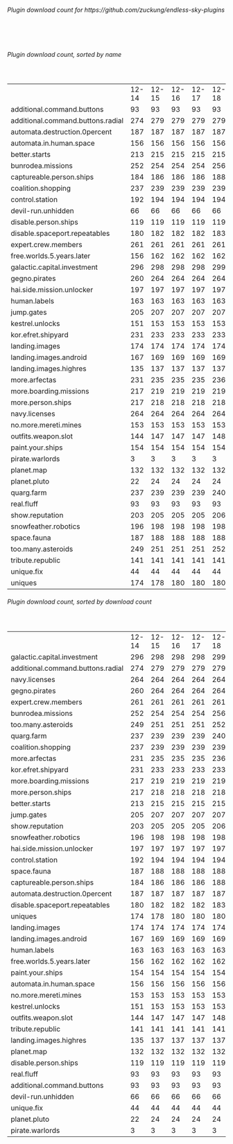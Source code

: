 <h6>Plugin download count for https://github.com/zuckung/endless-sky-plugins</h6><br>
<br>
<h6>Plugin download count, sorted by name</h6><sub><sup><br>
<table>
	<tr>
		<td></td>
		<td>12-14</td>
		<td>12-15</td>
		<td>12-16</td>
		<td>12-17</td>
		<td>12-18</td>
		<td>12-19</td>
		<td>12-20</td>
		<td>today +</td>
	</tr>
	<tr>
		<td>additional.command.buttons</td>
		<td>93</td>
		<td>93</td>
		<td>93</td>
		<td>93</td>
		<td>93</td>
		<td>93</td>
		<td>93</td>
		<td></td>
	</tr>
	<tr>
		<td>additional.command.buttons.radial</td>
		<td>274</td>
		<td>279</td>
		<td>279</td>
		<td>279</td>
		<td>279</td>
		<td>284</td>
		<td>284</td>
		<td></td>
	</tr>
	<tr>
		<td>automata.destruction.0percent</td>
		<td>187</td>
		<td>187</td>
		<td>187</td>
		<td>187</td>
		<td>187</td>
		<td>188</td>
		<td>188</td>
		<td></td>
	</tr>
	<tr>
		<td>automata.in.human.space</td>
		<td>156</td>
		<td>156</td>
		<td>156</td>
		<td>156</td>
		<td>156</td>
		<td>157</td>
		<td>157</td>
		<td></td>
	</tr>
	<tr>
		<td>better.starts</td>
		<td>213</td>
		<td>215</td>
		<td>215</td>
		<td>215</td>
		<td>215</td>
		<td>216</td>
		<td>216</td>
		<td></td>
	</tr>
	<tr>
		<td>bunrodea.missions</td>
		<td>252</td>
		<td>254</td>
		<td>254</td>
		<td>254</td>
		<td>256</td>
		<td>261</td>
		<td>261</td>
		<td></td>
	</tr>
	<tr>
		<td>captureable.person.ships</td>
		<td>184</td>
		<td>186</td>
		<td>186</td>
		<td>186</td>
		<td>188</td>
		<td>189</td>
		<td>189</td>
		<td></td>
	</tr>
	<tr>
		<td>coalition.shopping</td>
		<td>237</td>
		<td>239</td>
		<td>239</td>
		<td>239</td>
		<td>239</td>
		<td>240</td>
		<td>240</td>
		<td></td>
	</tr>
	<tr>
		<td>control.station</td>
		<td>192</td>
		<td>194</td>
		<td>194</td>
		<td>194</td>
		<td>194</td>
		<td>195</td>
		<td>195</td>
		<td></td>
	</tr>
	<tr>
		<td>devil-run.unhidden</td>
		<td>66</td>
		<td>66</td>
		<td>66</td>
		<td>66</td>
		<td>66</td>
		<td>66</td>
		<td>66</td>
		<td></td>
	</tr>
	<tr>
		<td>disable.person.ships</td>
		<td>119</td>
		<td>119</td>
		<td>119</td>
		<td>119</td>
		<td>119</td>
		<td>120</td>
		<td>120</td>
		<td></td>
	</tr>
	<tr>
		<td>disable.spaceport.repeatables</td>
		<td>180</td>
		<td>182</td>
		<td>182</td>
		<td>182</td>
		<td>183</td>
		<td>186</td>
		<td>186</td>
		<td></td>
	</tr>
	<tr>
		<td>expert.crew.members</td>
		<td>261</td>
		<td>261</td>
		<td>261</td>
		<td>261</td>
		<td>261</td>
		<td>264</td>
		<td>264</td>
		<td></td>
	</tr>
	<tr>
		<td>free.worlds.5.years.later</td>
		<td>156</td>
		<td>162</td>
		<td>162</td>
		<td>162</td>
		<td>162</td>
		<td>163</td>
		<td>163</td>
		<td></td>
	</tr>
	<tr>
		<td>galactic.capital.investment</td>
		<td>296</td>
		<td>298</td>
		<td>298</td>
		<td>298</td>
		<td>299</td>
		<td>302</td>
		<td>302</td>
		<td></td>
	</tr>
	<tr>
		<td>gegno.pirates</td>
		<td>260</td>
		<td>264</td>
		<td>264</td>
		<td>264</td>
		<td>264</td>
		<td>267</td>
		<td>267</td>
		<td></td>
	</tr>
	<tr>
		<td>hai.side.mission.unlocker</td>
		<td>197</td>
		<td>197</td>
		<td>197</td>
		<td>197</td>
		<td>197</td>
		<td>198</td>
		<td>198</td>
		<td></td>
	</tr>
	<tr>
		<td>human.labels</td>
		<td>163</td>
		<td>163</td>
		<td>163</td>
		<td>163</td>
		<td>163</td>
		<td>166</td>
		<td>166</td>
		<td></td>
	</tr>
	<tr>
		<td>jump.gates</td>
		<td>205</td>
		<td>207</td>
		<td>207</td>
		<td>207</td>
		<td>207</td>
		<td>210</td>
		<td>210</td>
		<td></td>
	</tr>
	<tr>
		<td>kestrel.unlocks</td>
		<td>151</td>
		<td>153</td>
		<td>153</td>
		<td>153</td>
		<td>153</td>
		<td>154</td>
		<td>154</td>
		<td></td>
	</tr>
	<tr>
		<td>kor.efret.shipyard</td>
		<td>231</td>
		<td>233</td>
		<td>233</td>
		<td>233</td>
		<td>233</td>
		<td>236</td>
		<td>236</td>
		<td></td>
	</tr>
	<tr>
		<td>landing.images</td>
		<td>174</td>
		<td>174</td>
		<td>174</td>
		<td>174</td>
		<td>174</td>
		<td>175</td>
		<td>175</td>
		<td></td>
	</tr>
	<tr>
		<td>landing.images.android</td>
		<td>167</td>
		<td>169</td>
		<td>169</td>
		<td>169</td>
		<td>169</td>
		<td>170</td>
		<td>170</td>
		<td></td>
	</tr>
	<tr>
		<td>landing.images.highres</td>
		<td>135</td>
		<td>137</td>
		<td>137</td>
		<td>137</td>
		<td>137</td>
		<td>138</td>
		<td>138</td>
		<td></td>
	</tr>
	<tr>
		<td>more.arfectas</td>
		<td>231</td>
		<td>235</td>
		<td>235</td>
		<td>235</td>
		<td>236</td>
		<td>239</td>
		<td>239</td>
		<td></td>
	</tr>
	<tr>
		<td>more.boarding.missions</td>
		<td>217</td>
		<td>219</td>
		<td>219</td>
		<td>219</td>
		<td>219</td>
		<td>224</td>
		<td>224</td>
		<td></td>
	</tr>
	<tr>
		<td>more.person.ships</td>
		<td>217</td>
		<td>218</td>
		<td>218</td>
		<td>218</td>
		<td>218</td>
		<td>219</td>
		<td>219</td>
		<td></td>
	</tr>
	<tr>
		<td>navy.licenses</td>
		<td>264</td>
		<td>264</td>
		<td>264</td>
		<td>264</td>
		<td>264</td>
		<td>269</td>
		<td>269</td>
		<td></td>
	</tr>
	<tr>
		<td>no.more.mereti.mines</td>
		<td>153</td>
		<td>153</td>
		<td>153</td>
		<td>153</td>
		<td>153</td>
		<td>154</td>
		<td>154</td>
		<td></td>
	</tr>
	<tr>
		<td>outfits.weapon.slot</td>
		<td>144</td>
		<td>147</td>
		<td>147</td>
		<td>147</td>
		<td>148</td>
		<td>149</td>
		<td>149</td>
		<td></td>
	</tr>
	<tr>
		<td>paint.your.ships</td>
		<td>154</td>
		<td>154</td>
		<td>154</td>
		<td>154</td>
		<td>154</td>
		<td>157</td>
		<td>157</td>
		<td></td>
	</tr>
	<tr>
		<td>pirate.warlords</td>
		<td>3</td>
		<td>3</td>
		<td>3</td>
		<td>3</td>
		<td>3</td>
		<td>3</td>
		<td>3</td>
		<td></td>
	</tr>
	<tr>
		<td>planet.map</td>
		<td>132</td>
		<td>132</td>
		<td>132</td>
		<td>132</td>
		<td>132</td>
		<td>133</td>
		<td>133</td>
		<td></td>
	</tr>
	<tr>
		<td>planet.pluto</td>
		<td>22</td>
		<td>24</td>
		<td>24</td>
		<td>24</td>
		<td>24</td>
		<td>25</td>
		<td>25</td>
		<td></td>
	</tr>
	<tr>
		<td>quarg.farm</td>
		<td>237</td>
		<td>239</td>
		<td>239</td>
		<td>239</td>
		<td>240</td>
		<td>241</td>
		<td>241</td>
		<td></td>
	</tr>
	<tr>
		<td>real.fluff</td>
		<td>93</td>
		<td>93</td>
		<td>93</td>
		<td>93</td>
		<td>93</td>
		<td>93</td>
		<td>93</td>
		<td></td>
	</tr>
	<tr>
		<td>show.reputation</td>
		<td>203</td>
		<td>205</td>
		<td>205</td>
		<td>205</td>
		<td>206</td>
		<td>207</td>
		<td>207</td>
		<td></td>
	</tr>
	<tr>
		<td>snowfeather.robotics</td>
		<td>196</td>
		<td>198</td>
		<td>198</td>
		<td>198</td>
		<td>198</td>
		<td>201</td>
		<td>201</td>
		<td></td>
	</tr>
	<tr>
		<td>space.fauna</td>
		<td>187</td>
		<td>188</td>
		<td>188</td>
		<td>188</td>
		<td>188</td>
		<td>189</td>
		<td>189</td>
		<td></td>
	</tr>
	<tr>
		<td>too.many.asteroids</td>
		<td>249</td>
		<td>251</td>
		<td>251</td>
		<td>251</td>
		<td>252</td>
		<td>255</td>
		<td>255</td>
		<td></td>
	</tr>
	<tr>
		<td>tribute.republic</td>
		<td>141</td>
		<td>141</td>
		<td>141</td>
		<td>141</td>
		<td>141</td>
		<td>142</td>
		<td>142</td>
		<td></td>
	</tr>
	<tr>
		<td>unique.fix</td>
		<td>44</td>
		<td>44</td>
		<td>44</td>
		<td>44</td>
		<td>44</td>
		<td>44</td>
		<td>44</td>
		<td></td>
	</tr>
	<tr>
		<td>uniques</td>
		<td>174</td>
		<td>178</td>
		<td>180</td>
		<td>180</td>
		<td>180</td>
		<td>181</td>
		<td>181</td>
		<td></td>
	</tr>
</table>
</sub></sup>
<h6>Plugin download count, sorted by download count</h6><sub><sup><br>
<table>
	<tr>
		<td></td>
		<td>12-14</td>
		<td>12-15</td>
		<td>12-16</td>
		<td>12-17</td>
		<td>12-18</td>
		<td>12-19</td>
		<td>12-20</td>
		<td>today +</td>
	</tr>
	<tr>
		<td>galactic.capital.investment</td>
		<td>296</td>
		<td>298</td>
		<td>298</td>
		<td>298</td>
		<td>299</td>
		<td>302</td>
		<td>302</td>
		<td></td>
	</tr>
	<tr>
		<td>additional.command.buttons.radial</td>
		<td>274</td>
		<td>279</td>
		<td>279</td>
		<td>279</td>
		<td>279</td>
		<td>284</td>
		<td>284</td>
		<td></td>
	</tr>
	<tr>
		<td>navy.licenses</td>
		<td>264</td>
		<td>264</td>
		<td>264</td>
		<td>264</td>
		<td>264</td>
		<td>269</td>
		<td>269</td>
		<td></td>
	</tr>
	<tr>
		<td>gegno.pirates</td>
		<td>260</td>
		<td>264</td>
		<td>264</td>
		<td>264</td>
		<td>264</td>
		<td>267</td>
		<td>267</td>
		<td></td>
	</tr>
	<tr>
		<td>expert.crew.members</td>
		<td>261</td>
		<td>261</td>
		<td>261</td>
		<td>261</td>
		<td>261</td>
		<td>264</td>
		<td>264</td>
		<td></td>
	</tr>
	<tr>
		<td>bunrodea.missions</td>
		<td>252</td>
		<td>254</td>
		<td>254</td>
		<td>254</td>
		<td>256</td>
		<td>261</td>
		<td>261</td>
		<td></td>
	</tr>
	<tr>
		<td>too.many.asteroids</td>
		<td>249</td>
		<td>251</td>
		<td>251</td>
		<td>251</td>
		<td>252</td>
		<td>255</td>
		<td>255</td>
		<td></td>
	</tr>
	<tr>
		<td>quarg.farm</td>
		<td>237</td>
		<td>239</td>
		<td>239</td>
		<td>239</td>
		<td>240</td>
		<td>241</td>
		<td>241</td>
		<td></td>
	</tr>
	<tr>
		<td>coalition.shopping</td>
		<td>237</td>
		<td>239</td>
		<td>239</td>
		<td>239</td>
		<td>239</td>
		<td>240</td>
		<td>240</td>
		<td></td>
	</tr>
	<tr>
		<td>more.arfectas</td>
		<td>231</td>
		<td>235</td>
		<td>235</td>
		<td>235</td>
		<td>236</td>
		<td>239</td>
		<td>239</td>
		<td></td>
	</tr>
	<tr>
		<td>kor.efret.shipyard</td>
		<td>231</td>
		<td>233</td>
		<td>233</td>
		<td>233</td>
		<td>233</td>
		<td>236</td>
		<td>236</td>
		<td></td>
	</tr>
	<tr>
		<td>more.boarding.missions</td>
		<td>217</td>
		<td>219</td>
		<td>219</td>
		<td>219</td>
		<td>219</td>
		<td>224</td>
		<td>224</td>
		<td></td>
	</tr>
	<tr>
		<td>more.person.ships</td>
		<td>217</td>
		<td>218</td>
		<td>218</td>
		<td>218</td>
		<td>218</td>
		<td>219</td>
		<td>219</td>
		<td></td>
	</tr>
	<tr>
		<td>better.starts</td>
		<td>213</td>
		<td>215</td>
		<td>215</td>
		<td>215</td>
		<td>215</td>
		<td>216</td>
		<td>216</td>
		<td></td>
	</tr>
	<tr>
		<td>jump.gates</td>
		<td>205</td>
		<td>207</td>
		<td>207</td>
		<td>207</td>
		<td>207</td>
		<td>210</td>
		<td>210</td>
		<td></td>
	</tr>
	<tr>
		<td>show.reputation</td>
		<td>203</td>
		<td>205</td>
		<td>205</td>
		<td>205</td>
		<td>206</td>
		<td>207</td>
		<td>207</td>
		<td></td>
	</tr>
	<tr>
		<td>snowfeather.robotics</td>
		<td>196</td>
		<td>198</td>
		<td>198</td>
		<td>198</td>
		<td>198</td>
		<td>201</td>
		<td>201</td>
		<td></td>
	</tr>
	<tr>
		<td>hai.side.mission.unlocker</td>
		<td>197</td>
		<td>197</td>
		<td>197</td>
		<td>197</td>
		<td>197</td>
		<td>198</td>
		<td>198</td>
		<td></td>
	</tr>
	<tr>
		<td>control.station</td>
		<td>192</td>
		<td>194</td>
		<td>194</td>
		<td>194</td>
		<td>194</td>
		<td>195</td>
		<td>195</td>
		<td></td>
	</tr>
	<tr>
		<td>space.fauna</td>
		<td>187</td>
		<td>188</td>
		<td>188</td>
		<td>188</td>
		<td>188</td>
		<td>189</td>
		<td>189</td>
		<td></td>
	</tr>
	<tr>
		<td>captureable.person.ships</td>
		<td>184</td>
		<td>186</td>
		<td>186</td>
		<td>186</td>
		<td>188</td>
		<td>189</td>
		<td>189</td>
		<td></td>
	</tr>
	<tr>
		<td>automata.destruction.0percent</td>
		<td>187</td>
		<td>187</td>
		<td>187</td>
		<td>187</td>
		<td>187</td>
		<td>188</td>
		<td>188</td>
		<td></td>
	</tr>
	<tr>
		<td>disable.spaceport.repeatables</td>
		<td>180</td>
		<td>182</td>
		<td>182</td>
		<td>182</td>
		<td>183</td>
		<td>186</td>
		<td>186</td>
		<td></td>
	</tr>
	<tr>
		<td>uniques</td>
		<td>174</td>
		<td>178</td>
		<td>180</td>
		<td>180</td>
		<td>180</td>
		<td>181</td>
		<td>181</td>
		<td></td>
	</tr>
	<tr>
		<td>landing.images</td>
		<td>174</td>
		<td>174</td>
		<td>174</td>
		<td>174</td>
		<td>174</td>
		<td>175</td>
		<td>175</td>
		<td></td>
	</tr>
	<tr>
		<td>landing.images.android</td>
		<td>167</td>
		<td>169</td>
		<td>169</td>
		<td>169</td>
		<td>169</td>
		<td>170</td>
		<td>170</td>
		<td></td>
	</tr>
	<tr>
		<td>human.labels</td>
		<td>163</td>
		<td>163</td>
		<td>163</td>
		<td>163</td>
		<td>163</td>
		<td>166</td>
		<td>166</td>
		<td></td>
	</tr>
	<tr>
		<td>free.worlds.5.years.later</td>
		<td>156</td>
		<td>162</td>
		<td>162</td>
		<td>162</td>
		<td>162</td>
		<td>163</td>
		<td>163</td>
		<td></td>
	</tr>
	<tr>
		<td>paint.your.ships</td>
		<td>154</td>
		<td>154</td>
		<td>154</td>
		<td>154</td>
		<td>154</td>
		<td>157</td>
		<td>157</td>
		<td></td>
	</tr>
	<tr>
		<td>automata.in.human.space</td>
		<td>156</td>
		<td>156</td>
		<td>156</td>
		<td>156</td>
		<td>156</td>
		<td>157</td>
		<td>157</td>
		<td></td>
	</tr>
	<tr>
		<td>no.more.mereti.mines</td>
		<td>153</td>
		<td>153</td>
		<td>153</td>
		<td>153</td>
		<td>153</td>
		<td>154</td>
		<td>154</td>
		<td></td>
	</tr>
	<tr>
		<td>kestrel.unlocks</td>
		<td>151</td>
		<td>153</td>
		<td>153</td>
		<td>153</td>
		<td>153</td>
		<td>154</td>
		<td>154</td>
		<td></td>
	</tr>
	<tr>
		<td>outfits.weapon.slot</td>
		<td>144</td>
		<td>147</td>
		<td>147</td>
		<td>147</td>
		<td>148</td>
		<td>149</td>
		<td>149</td>
		<td></td>
	</tr>
	<tr>
		<td>tribute.republic</td>
		<td>141</td>
		<td>141</td>
		<td>141</td>
		<td>141</td>
		<td>141</td>
		<td>142</td>
		<td>142</td>
		<td></td>
	</tr>
	<tr>
		<td>landing.images.highres</td>
		<td>135</td>
		<td>137</td>
		<td>137</td>
		<td>137</td>
		<td>137</td>
		<td>138</td>
		<td>138</td>
		<td></td>
	</tr>
	<tr>
		<td>planet.map</td>
		<td>132</td>
		<td>132</td>
		<td>132</td>
		<td>132</td>
		<td>132</td>
		<td>133</td>
		<td>133</td>
		<td></td>
	</tr>
	<tr>
		<td>disable.person.ships</td>
		<td>119</td>
		<td>119</td>
		<td>119</td>
		<td>119</td>
		<td>119</td>
		<td>120</td>
		<td>120</td>
		<td></td>
	</tr>
	<tr>
		<td>real.fluff</td>
		<td>93</td>
		<td>93</td>
		<td>93</td>
		<td>93</td>
		<td>93</td>
		<td>93</td>
		<td>93</td>
		<td></td>
	</tr>
	<tr>
		<td>additional.command.buttons</td>
		<td>93</td>
		<td>93</td>
		<td>93</td>
		<td>93</td>
		<td>93</td>
		<td>93</td>
		<td>93</td>
		<td></td>
	</tr>
	<tr>
		<td>devil-run.unhidden</td>
		<td>66</td>
		<td>66</td>
		<td>66</td>
		<td>66</td>
		<td>66</td>
		<td>66</td>
		<td>66</td>
		<td></td>
	</tr>
	<tr>
		<td>unique.fix</td>
		<td>44</td>
		<td>44</td>
		<td>44</td>
		<td>44</td>
		<td>44</td>
		<td>44</td>
		<td>44</td>
		<td></td>
	</tr>
	<tr>
		<td>planet.pluto</td>
		<td>22</td>
		<td>24</td>
		<td>24</td>
		<td>24</td>
		<td>24</td>
		<td>25</td>
		<td>25</td>
		<td></td>
	</tr>
	<tr>
		<td>pirate.warlords</td>
		<td>3</td>
		<td>3</td>
		<td>3</td>
		<td>3</td>
		<td>3</td>
		<td>3</td>
		<td>3</td>
		<td></td>
	</tr>
</table>
</sub></sup>
